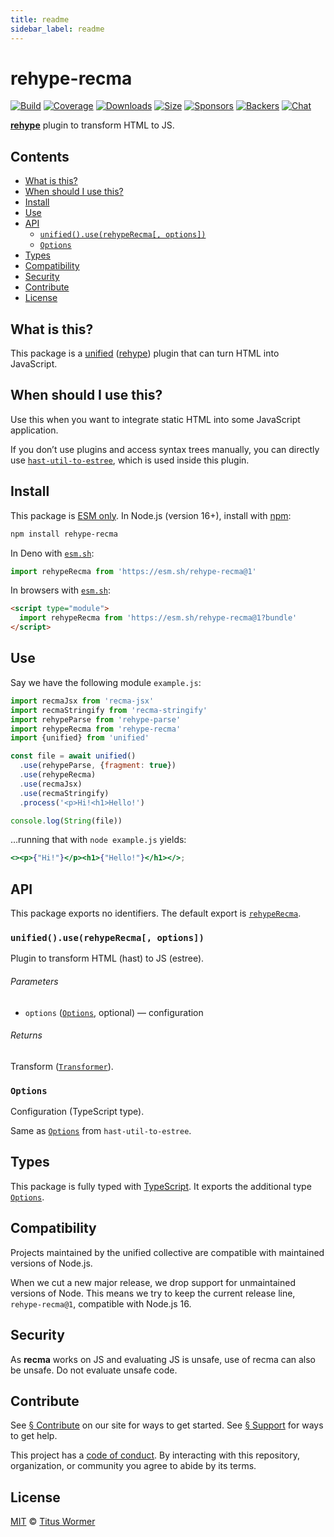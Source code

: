 ```yaml
---
title: readme
sidebar_label: readme
---
```

# rehype-recma

[![Build][badge-build-image]][badge-build-url]
[![Coverage][badge-coverage-image]][badge-coverage-url]
[![Downloads][badge-downloads-image]][badge-downloads-url]
[![Size][badge-size-image]][badge-size-url]
[![Sponsors][badge-sponsors-image]][badge-collective-url]
[![Backers][badge-backers-image]][badge-collective-url]
[![Chat][badge-chat-image]][badge-chat-url]

**[rehype][github-rehype]** plugin to transform HTML to JS.

## Contents

* [What is this?](#what-is-this)
* [When should I use this?](#when-should-i-use-this)
* [Install](#install)
* [Use](#use)
* [API](#api)
  * [`unified().use(rehypeRecma[, options])`](#unifieduserehyperecma-options)
  * [`Options`](#options)
* [Types](#types)
* [Compatibility](#compatibility)
* [Security](#security)
* [Contribute](#contribute)
* [License](#license)

## What is this?

This package is a [unified][github-unified] ([rehype][github-rehype]) plugin
that can turn HTML into JavaScript.

## When should I use this?

Use this when you want to integrate static HTML into some JavaScript
application.

If you don’t use plugins and access syntax trees manually,
you can directly use [`hast-util-to-estree`][github-hast-util-to-estree],
which is used inside this plugin.

## Install

This package is [ESM only][github-gist-esm].
In Node.js (version 16+),
install with [npm][npm-install]:

```sh
npm install rehype-recma
```

In Deno with [`esm.sh`][esmsh]:

```js
import rehypeRecma from 'https://esm.sh/rehype-recma@1'
```

In browsers with [`esm.sh`][esmsh]:

```html
<script type="module">
  import rehypeRecma from 'https://esm.sh/rehype-recma@1?bundle'
</script>
```

## Use

Say we have the following module `example.js`:

```js
import recmaJsx from 'recma-jsx'
import recmaStringify from 'recma-stringify'
import rehypeParse from 'rehype-parse'
import rehypeRecma from 'rehype-recma'
import {unified} from 'unified'

const file = await unified()
  .use(rehypeParse, {fragment: true})
  .use(rehypeRecma)
  .use(recmaJsx)
  .use(recmaStringify)
  .process('<p>Hi!<h1>Hello!')

console.log(String(file))
```

…running that with `node example.js` yields:

```jsx
<><p>{"Hi!"}</p><h1>{"Hello!"}</h1></>;
```

## API

This package exports no identifiers.
The default export is [`rehypeRecma`][api-rehype-recma].

### `unified().use(rehypeRecma[, options])`

Plugin to transform HTML (hast) to JS (estree).

###### Parameters

* `options` ([`Options`][api-options], optional)
  — configuration

###### Returns

Transform ([`Transformer`][github-unified-transformer]).

### `Options`

Configuration (TypeScript type).

Same as [`Options`][github-hast-util-to-estree-options]
from `hast-util-to-estree`.

## Types

This package is fully typed with [TypeScript][].
It exports the additional type [`Options`][api-options].

## Compatibility

Projects maintained by the unified collective are compatible with maintained
versions of Node.js.

When we cut a new major release,
we drop support for unmaintained versions of Node.
This means we try to keep the current release line,
`rehype-recma@1`,
compatible with Node.js 16.

## Security

As **recma** works on JS and evaluating JS is unsafe,
use of recma can also be unsafe.
Do not evaluate unsafe code.

## Contribute

See [§ Contribute][mdxjs-contribute] on our site for ways to get started.
See [§ Support][mdxjs-support] for ways to get help.

This project has a [code of conduct][health-coc].
By interacting with this repository,
organization,
or community you agree to abide by its terms.

## License

[MIT][file-license] © [Titus Wormer][wooorm]

<!-- Definitions -->

[api-options]: #options

[api-rehype-recma]: #unifieduserehyperecma-options

[badge-backers-image]: https://opencollective.com/unified/backers/badge.svg

[badge-build-image]: https://github.com/mdx-js/recma/actions/workflows/main.yml/badge.svg

[badge-build-url]: https://github.com/mdx-js/recma/actions

[badge-collective-url]: https://opencollective.com/unified

[badge-coverage-image]: https://img.shields.io/codecov/c/github/mdx-js/recma.svg

[badge-coverage-url]: https://codecov.io/github/mdx-js/recma

[badge-downloads-image]: https://img.shields.io/npm/dm/rehype-recma.svg

[badge-downloads-url]: https://www.npmjs.com/package/rehype-recma

[badge-size-image]: https://img.shields.io/bundlejs/size/rehype-recma

[badge-size-url]: https://bundlejs.com/?q=rehype-recma

[badge-sponsors-image]: https://opencollective.com/unified/sponsors/badge.svg

[badge-chat-image]: https://img.shields.io/badge/chat-discussions-success.svg

[badge-chat-url]: https://github.com/mdx-js/mdx/discussions

[esmsh]: https://esm.sh

[file-license]: license

[github-gist-esm]: https://gist.github.com/sindresorhus/a39789f98801d908bbc7ff3ecc99d99c

[github-hast-util-to-estree-options]: https://github.com/syntax-tree/hast-util-to-estree#options

[github-hast-util-to-estree]: https://github.com/syntax-tree/hast-util-to-estree

[github-rehype]: https://github.com/rehypejs/rehype

[github-unified-transformer]: https://github.com/unifiedjs/unified#transformer

[github-unified]: https://github.com/unifiedjs/unified

[health-coc]: https://github.com/mdx-js/.github/blob/main/code-of-conduct.md

[mdxjs-contribute]: https://mdxjs.com/community/contribute/

[mdxjs-support]: https://mdxjs.com/community/support/

[npm-install]: https://docs.npmjs.com/cli/install

[typescript]: https://www.typescriptlang.org

[wooorm]: https://wooorm.com

